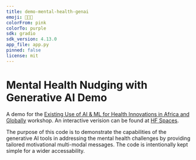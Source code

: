 ```yaml
---
title: demo-mental-health-genai
emoji: 🧠💬💜
colorFrom: pink
colorTo: purple
sdk: gradio
sdk_version: 4.13.0
app_file: app.py
pinned: false
license: mit
---
```


# Mental Health Nudging with Generative AI Demo

A demo for the [Existing Use of AI & ML for Health Innovations in Africa and Globally](https://healthinteltrust.com/portfolios/project-health-hack-naija-1-0/) workshop.
An interactive verision can be found at [HF Spaces](https://huggingface.co/spaces/ophiuchus-ai/demo-mental-health-genai).

The purpose of this code is to demonstrate the capabilities of the generative AI tools in addressing the mental health challenges by providing tailored motivational multi-modal messages. The code is intentionally kept simple for a wider accessability.

